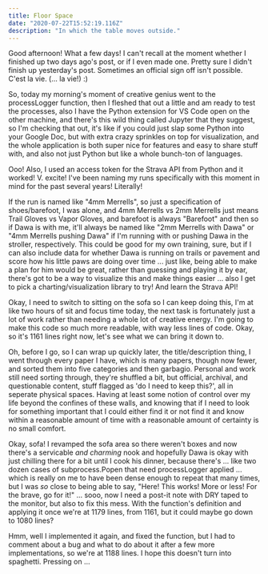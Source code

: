 ```yaml
---
title: Floor Space
date: "2020-07-22T15:52:19.116Z"
description: "In which the table moves outside."
---
```


Good afternoon! What a few days! I can't recall at the moment whether I finished up two days ago's post, or if I even made one. Pretty sure I didn't finish up yesterday's post. Sometimes an official sign off isn't possible. C'est la vie. (... la vie!) :)

So, today my morning's moment of creative genius went to the processLogger function, then I fleshed that out a little and am ready to test the processes, also I have the Python extension for VS Code open on the other machine, and there's this wild thing called Jupyter that they suggest, so I'm checking that out, it's like if you could just slap some Python into your Google Doc, but with extra crazy sprinkles on top for visualization, and the whole application is both super nice for features and easy to share stuff with, and also not just Python but like a whole bunch-ton of languages.

Ooo! Also, I used an access token for the Strava API from Python and it worked! V. excite! I've been naming my runs specifically with this moment in mind for the past several years! Literally!

If the run is named like "4mm Merrells", so just a specification of shoes/barefoot, I was alone, and 4mm Merrells vs 2mm Merrells just means Trail Gloves vs Vapor Gloves, and barefoot is always "Barefoot" and then so if Dawa is with me, it'll always be named like "2mm Merrells with Dawa" or "4mm Merrells pushing Dawa" if I'm running with or pushing Dawa in the stroller, respectively. This could be good for my own training, sure, but if I can also include data for whether Dawa is running on trails or pavement and score how his little paws are doing over time ... just like, being able to make a plan for him would be great, rather than guessing and playing it by ear, there's got to be a way to visualize this and make things easier ... also I get to pick a charting/visualization library to try! And learn the Strava API!

Okay, I need to switch to sitting on the sofa so I can keep doing this, I'm at like two hours of sit and focus time today, the next task is fortunately just a lot of work rather than needing a whole lot of creative energy. I'm going to make this code so much more readable, with way less lines of code. Okay, so it's 1161 lines right now, let's see what we can bring it down to.

Oh, before I go, so I can wrap up quickly later, the title/description thing, I went through every paper I have, which is many papers, though now fewer, and sorted them into five categories and then garbagio. Personal and work still need sorting through, they're shuffled a bit, but official, archival, and questionable content, stuff flagged as 'do I need to keep this?', all in seperate physical spaces. Having at least some notion of control over my life beyond the confines of these walls, and knowing that if I need to look for something important that I could either find it or not find it and know within a reasonable amount of time with a reasonable amount of certainty is no small comfort.

Okay, sofa! I revamped the sofa area so there weren't boxes and now there's a servicable _and charming_ nook and hopefully Dawa is okay with just chilling there for a bit until I cook his dinner, because there's ... like two dozen cases of subprocess.Popen that need processLogger applied ... which is really on me to have been dense enough to repeat that many times, but I was _so_ close to being able to say, "Here! This works! More or less! For the brave, go for it!" ... sooo, now I need a post-it note with DRY taped to the monitor, but also to fix this mess. With the function's definition and applying it once we're at 1179 lines, from 1161, but it could maybe go down to 1080 lines?

Hmm, well I implemented it again, and fixed the function, but I had to comment about a bug and what to do about it after a few more implementations, so we're at 1188 lines. I hope this doesn't turn into spaghetti. Pressing on ...
